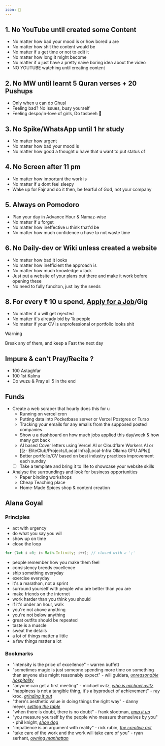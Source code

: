 ```yaml
---
icon: 🧠
---
```


## 1. No YouTube until created some Content
- No matter how bad your mood is or how bored u are
- No matter how shit the content would be
- No matter if u get time or not to edit it
- No matter how long it might become
- No matter if u just have a pretty naive boring idea about the video
- NO YOUTUBE watching until creating content

## 2. No MW until learnt 5 Quran verses + 20 Pushups
- Only when u can do Ghusl
- Feeling bad? No issues, busy yourself
- Feeling despo/in-love of girls, Do tasbeeh 📿

## 3. No Spike/WhatsApp until 1 hr study
- No matter how urgent
- No matter how bad your mood is
- No matter how good a thought u have that u want to put status of

## 4. No Screen after 11 pm
- No matter how important the work is
- No matter if u dont feel sleepy
- Wake up for Fajr and do it then, be fearful of God, not your company

## 5. Always on Pomodoro
- Plan your day in Advance Hour & Namaz-wise
- No matter if u forget
- No matter how ineffective u think that'd be
- No matter how much confidence u have to not waste time
## 6. No Daily-dev or Wiki unless created a website
- No matter how bad it looks
- No matter how inefficient the approach is
- No matter how much knowledge u lack
- Just put a website of your plans out there and make it work before opening these
- No need to fully funciton, just lay the seeds

## 8. For every ₹ 10 u spend, [Apply for a Job](https://www.arbeitnow.com/)/Gig

- No matter if u will get rejected
- No matter it's already bid by 1k people
- No matter if your CV is unprofessional or portfolio looks shit




> [!Warning]
> Break any of them, and keep a Fast the next day

## Impure & can't Pray/Recite ?
- 100 Astaghfar
- 100 1st Kalma
- Do wuzu & Pray all 5 in the end
## Funds
- Create a web scraper that hourly does this for u
	- Running on vercel cron
	- Putting data into Pocketbase server  or Vercel Postgres or Turso
	- Tracking your emails for any emails from the supposed posted companies
	- Show u a dashboard on how much jobs applied this day/week & how many got back
	- AI based Cover letters using Vercel AI or Cloudflare Workers AI or [[z- EliteClub/Projects/Local Infra|Local-Infra Ollama GPU APIs]]
	-  Better portfolio/CV based on best industry practices improvement each sunday
	- [ ] Take a template and bring it to life to showcase your website skills
- Analyse the surroundings and look for business opportunities
	- Paper binding workshops
	- Cheap Teaching place
	- Home-Made Spices shop & content creation

## Alana Goyal

### Principles
- act with urgency
- do what you say you will
- show up on time
- close the loop
```js
for (let i =0; i< Math.Infinity; i++); // closed with a ';'
```
- people remember how you make them feel
- consistency breeds excellence
- ship something everyday
- exercise everyday
- it's a marathon, not a sprint
- surround yourself with people who are better than you are
- make friends on the internet
- work harder than you think you should
- if it's under an hour, walk
- you're not above anything
- you're not below anything
- great outfits should be repeated
- taste is a muscle
- sweat the details
- a lot of things matter a little
- a few things matter a lot

### Bookmarks

- "intensity is the price of excellence" - warren buffett
- "sometimes magic is just someone spending more time on something than anyone else might reasonably expect" - will guidara, _[unreasonable hospitality](https://www.amazon.com/Unreasonable-Hospitality-Remarkable-Power-Giving/dp/0593418571/)_
- "anyone can get a first meeting" - michael ovitz, _[who is michael ovitz](https://www.amazon.com/Who-Michael-Ovitz/dp/1591845548/)_
- "happiness is not a tangible thing, it's a byproduct of achievement" - ray kroc, _[grinding it out](https://www.amazon.com/Grinding-Out-Making-McDonalds/dp/125013028X/)_
- "there's aesthetic value in doing things the right way" - danny meyer, _[setting the table](https://www.amazon.com/Setting-Table-Transforming-Hospitality-Business/dp/0060742755/)_
- "when there is doubt, there is no doubt” - frank slootman, _[amp it up](https://www.amazon.com/Amp-Hypergrowth-Expectations-Increasing-Elevating/dp/B09QHBZDDZ)_
- "you measure yourself by the people who measure themselves by you" - phil knight, _[shoe dog](https://www.amazon.com/Shoe-Dog-Memoir-Creator-NIKE/dp/1501135910/)_
- "impatience is an argument with reality" - rick rubin, _[the creative act](https://www.amazon.com/Creative-Act-Way-Being/dp/B09Z7MH5C3)_
- "take care of the work and the work will take care of you" - ryan serhant, _[owning manhattan](https://www.netflix.com/title/81591298)_